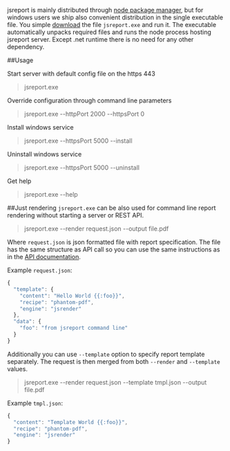 jsreport is mainly distributed through [node package manager](https://www.npmjs.com/package/jsreport), but for windows users we ship also convenient distribution in the single executable file. You simple [download](/downloads) the file `jsreport.exe` and run it. The executable automatically unpacks required files and runs the node process hosting jsreport server. Except .net runtime there is no need for any other dependency.

##Usage

Start server with default config file on the https 443
> jsreport.exe    

Override configuration through command line parameters
> jsreport.exe --httpPort 2000 --httpsPort 0

Install windows service
> jsreport.exe --httpsPort 5000 --install

Uninstall windows service
> jsreport.exe --httpsPort 5000 --uninstall

Get help
> jsreport.exe  --help

##Just rendering
`jsreport.exe` can be also used for command line report rendering without starting a server or REST API. 

>jsreport.exe --render request.json --output file.pdf

Where `request.json` is json formatted file with report specification. The file has the same structure as API call so you can use the same instructions as in the [API documentation](/learn/api).

Example `request.json`:
```js
{
  "template": { 
    "content": "Hello World {{:foo}}",
    "recipe": "phantom-pdf",
    "engine": "jsrender"
  },
  "data": {
    "foo": "from jsreport command line"
  }
}
```

Additionally you can use `--template` option to specify report template separately. The request is then merged from both `--render` and `--template` values.

>jsreport.exe --render request.json --template tmpl.json --output file.pdf

Example `tmpl.json`:
```js
{
  "content": "Template World {{:foo}}",
  "recipe": "phantom-pdf",
  "engine": "jsrender"
}
```

